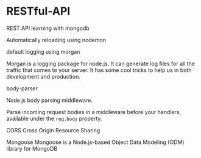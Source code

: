 # RESTful-API
REST API learning with mongodb

Automatically reloading using nodemon

default logging using morgan

Morgan is a logging package for node.js. It can generate log files for all the traffic that comes to your server. It has some cool tricks to help us in both development and production.

body-parser

Node.js body parsing middleware.

Parse incoming request bodies in a middleware before your handlers, available under the `req.body` property.

CORS Cross Origin Resource Sharing

Mongoose
Mongoose is a Node.js-based Object Data Modeling (ODM) library for MongoDB
